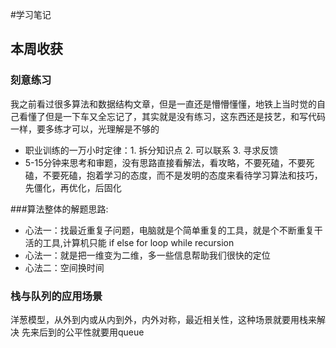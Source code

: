 #学习笔记

## 本周收获


### 刻意练习
我之前看过很多算法和数据结构文章，但是一直还是懵懵懂懂，地铁上当时觉的自己看懂了但是一下车又全忘记了，其实就是没有练习，这东西还是技艺，和写代码一样，要多练才可以，光理解是不够的

* 职业训练的一万小时定律：1. 拆分知识点   2. 可以联系    3. 寻求反馈
* 5-15分钟来思考和审题，没有思路直接看解法，看攻略，不要死磕，不要死磕，不要死磕，抱着学习的态度，而不是发明的态度来看待学习算法和技巧，先僵化，再优化，后固化

###算法整体的解题思路:
* 心法一：找最近重复子问题，电脑就是个简单重复的工具，就是个不断重复干活的工具,计算机只能 if else for loop while recursion
* 心法一：就是把一维变为二维，多一些信息帮助我们很快的定位
* 心法二：空间换时间

### 栈与队列的应用场景
洋葱模型，从外到内或从内到外，内外对称，最近相关性，这种场景就要用栈来解决
先来后到的公平性就要用queue



